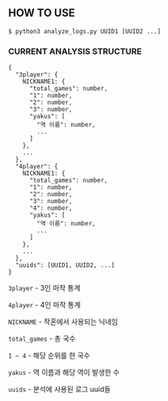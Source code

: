 ## HOW TO USE
```
$ python3 analyze_logs.py UUID1 [UUID2 ...]
```

### CURRENT ANALYSIS STRUCTURE
```
{
  "3player": {
    NICKNAME1: {
      "total_games": number,
      "1": number,
      "2": number,
      "3": number,
      "yakus": [
        "역 이름": number,
        ...
      ]
    },
    ...
  },
  "4player": {
    NICKNAME1: {
      "total_games": number,
      "1": number,
      "2": number,
      "3": number,
      "4": number,
      "yakus": [
        "역 이름": number,
        ...
      ]
    },
    ...
  },
  "uuids": [UUID1, UUID2, ...]
}
```

`3player` - 3인 마작 통계

`4player` - 4인 마작 통계

`NICKNAME` - 작혼에서 사용되는 닉네임

`total_games` - 총 국수

`1 ~ 4` - 해당 순위를 한 국수

`yakus` - 역 이름과 해당 역이 발생한 수

`uuids` - 분석에 사용된 로그 uuid들
